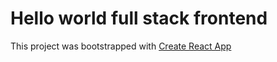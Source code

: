 # Hello world full stack frontend

This project was bootstrapped with [Create React App](https://github.com/facebookincubator/create-react-app)
